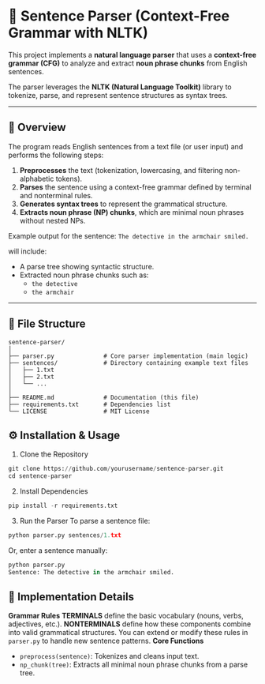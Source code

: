 # 🧠 Sentence Parser (Context-Free Grammar with NLTK)

This project implements a **natural language parser** that uses a **context-free grammar (CFG)** to analyze and extract **noun phrase chunks** from English sentences.  

The parser leverages the **NLTK (Natural Language Toolkit)** library to tokenize, parse, and represent sentence structures as syntax trees.

---

## 🧩 Overview

The program reads English sentences from a text file (or user input) and performs the following steps:
 
1. **Preprocesses** the text (tokenization, lowercasing, and filtering non-alphabetic tokens).  
2. **Parses** the sentence using a context-free grammar defined by terminal and nonterminal rules.  
3. **Generates syntax trees** to represent the grammatical structure.  
4. **Extracts noun phrase (NP) chunks**, which are minimal noun phrases without nested NPs.  

Example output for the sentence:
`The detective in the armchair smiled.`

will include:
- A parse tree showing syntactic structure.  
- Extracted noun phrase chunks such as:
  - `the detective`
  - `the armchair`

---

## 📁 File Structure

```text
sentence-parser/
│
├── parser.py              # Core parser implementation (main logic)
├── sentences/             # Directory containing example text files
│   ├── 1.txt
│   ├── 2.txt
│   └── ...
│
├── README.md              # Documentation (this file)
├── requirements.txt       # Dependencies list
└── LICENSE                # MIT License
```
## ⚙️ Installation & Usage
1. Clone the Repository
```python
git clone https://github.com/yourusername/sentence-parser.git
cd sentence-parser
```
2. Install Dependencies
```python
pip install -r requirements.txt
```
3. Run the Parser
To parse a sentence file:
```python
python parser.py sentences/1.txt
```
Or, enter a sentence manually:
```python
python parser.py
Sentence: The detective in the armchair smiled.
```
## 🧩 Implementation Details
**Grammar Rules**
**TERMINALS** define the basic vocabulary (nouns, verbs, adjectives, etc.).
**NONTERMINALS** define how these components combine into valid grammatical structures.
You can extend or modify these rules in `parser.py` to handle new sentence patterns.
**Core Functions**
- `preprocess(sentence)`:
  Tokenizes and cleans input text.
- `np_chunk(tree)`:
  Extracts all minimal noun phrase chunks from a parse tree.
